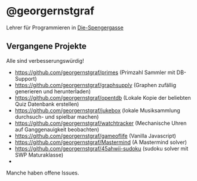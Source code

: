 # @georgernstgraf

Lehrer für Programmieren in [Die-Spengergasse](https://github.com/Die-Spengergasse/)

## Vergangene Projekte

Alle sind verbesserungswürdig!

- <https://github.com/georgernstgraf/primes> (Primzahl Sammler mit DB-Support)
- <https://github.com/georgernstgraf/graphsupply> (Graphen zufällig generieren und herunterladen)
- <https://github.com/georgernstgraf/opentdb> (Lokale Kopie der beliebten Quiz Datenbank erstellen)
- <https://github.com/georgernstgraf/jukebox> (lokale Musiksammlung durchsuch- und spielbar machen)
- <https://github.com/georgernstgraf/watchtracker> (Mechanische Uhren auf Ganggenauigkeit beobachten)
- <https://github.com/georgernstgraf/gameoflife> (Vanilla Javascript)
- <https://github.com/georgernstgraf/Mastermind> (A Mastermind solver)
- <https://github.com/georgernstgraf/45ahwii-sudoku> (sudoku solver mit SWP Maturaklasse)
- <labyrinth>

Manche haben offene Issues.
